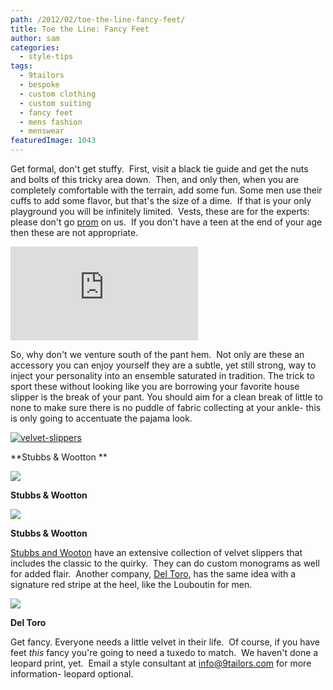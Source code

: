 ```yaml
---
path: /2012/02/toe-the-line-fancy-feet/
title: Toe the Line: Fancy Feet
author: sam
categories: 
  - style-tips
tags: 
  - 9tailors
  - bespoke
  - custom clothing
  - custom suiting
  - fancy feet
  - mens fashion
  - menswear
featuredImage: 1043
---
```

Get formal, don't get stuffy.  First, visit a black tie guide and get the nuts and bolts of this tricky area down.  Then, and only then, when you are completely comfortable with the terrain, add some fun. Some men use their cuffs to add some flavor, but that's the size of a dime.  If that is your only playground you will be infinitely limited.  Vests, these are for the experts: please don't go [prom](http://www.mytuxedocatalog.com/blog/new-rental-tuxedos-and-suits-for-2012/) on us.  If you don't have a teen at the end of your age then these are not appropriate.

[![](http://www.mytuxedocatalog.com/scripts/timthumb.php?src=http://www.mytuxedocatalog.com/wp-content/uploads/C991.jpg&h=1000&zc=1&q=100)](http://www.mytuxedocatalog.com/scripts/timthumb.php?src=http://www.mytuxedocatalog.com/wp-content/uploads/C991.jpg&h=1000&zc=1&q=100)

So, why don't we venture south of the pant hem.  Not only are these an accessory you can enjoy yourself they are a subtle, yet still strong, way to inject your personality into an ensemble saturated in tradition. The trick to sport these without looking like you are borrowing your favorite house slipper is the break of your pant. You should aim for a clean break of little to none to make sure there is no puddle of fabric collecting at your ankle- this is only going to accentuate the pajama look.

[![velvet-slippers](http://www.upscalehype.com/wp-content/uploads/2010/11/Stubbs-wootton-velvet-slippers-college.jpg)](http://www.upscalehype.com/wp-content/uploads/2010/11/Stubbs-wootton-velvet-slippers-college.jpg)

**Stubbs & Wootton **

[![](http://www.stubbsandwootton.com/media/catalog/product/cache/1/image/9df78eab33525d08d6e5fb8d27136e95/t/a/tarzangold_2_1.jpg)](http://www.stubbsandwootton.com/media/catalog/product/cache/1/image/9df78eab33525d08d6e5fb8d27136e95/t/a/tarzangold_2_1.jpg)

**Stubbs & Wootton**

[![](http://www.stubbsandwootton.com/media/catalog/product/cache/1/image/9df78eab33525d08d6e5fb8d27136e95/i/r/ironman_4.jpg)](http://www.stubbsandwootton.com/media/catalog/product/cache/1/image/9df78eab33525d08d6e5fb8d27136e95/i/r/ironman_4.jpg)

**Stubbs & Wootton**

[Stubbs and Wooton](http://www.stubbsandwootton.com/) have an extensive collection of velvet slippers that includes the classic to the quirky.  They can do custom monograms as well for added flair.  Another company, [Del Toro](http://www.deltoroshoes.com/), has the same idea with a signature red stripe at the heel, like the Louboutin for men.

[![](http://www.luxuryfiend.com/wp-content/uploads/2010/12/deltoroshoes.jpg)](http://www.luxuryfiend.com/wp-content/uploads/2010/12/deltoroshoes.jpg)

**Del Toro**

Get fancy. Everyone needs a little velvet in their life.  Of course, if you have feet _this_ fancy you're going to need a tuxedo to match.  We haven't done a leopard print, yet.  Email a style consultant at [info@9tailors.com](mailto:info@9tailors.com) for more information- leopard optional.